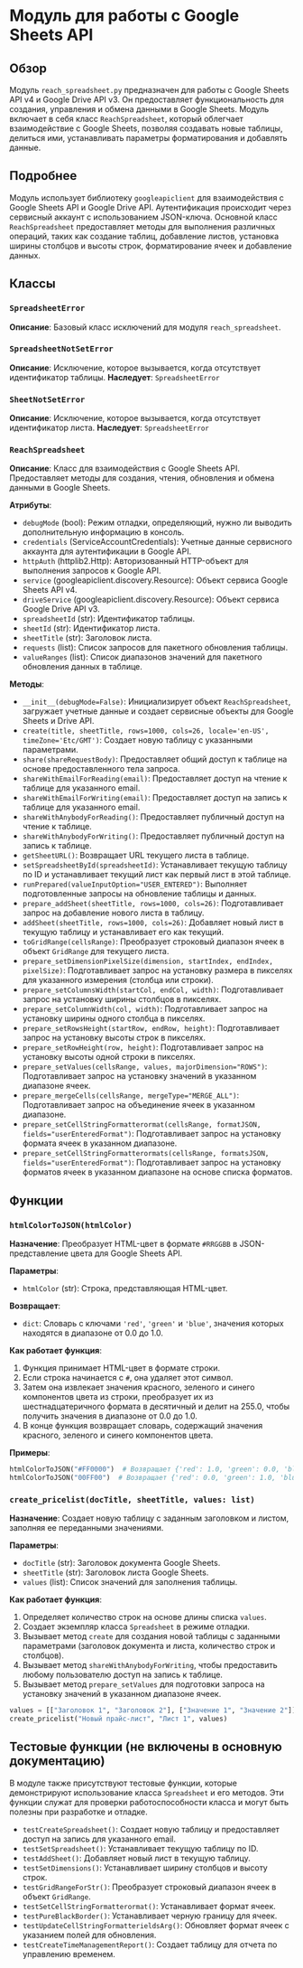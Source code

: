 # Модуль для работы с Google Sheets API
## Обзор

Модуль `reach_spreadsheet.py` предназначен для работы с Google Sheets API v4 и Google Drive API v3. Он предоставляет функциональность для создания, управления и обмена данными в Google Sheets. Модуль включает в себя класс `ReachSpreadsheet`, который облегчает взаимодействие с Google Sheets, позволяя создавать новые таблицы, делиться ими, устанавливать параметры форматирования и добавлять данные.

## Подробнее

Модуль использует библиотеку `googleapiclient` для взаимодействия с Google Sheets API и Google Drive API. Аутентификация происходит через сервисный аккаунт с использованием JSON-ключа. Основной класс `ReachSpreadsheet` предоставляет методы для выполнения различных операций, таких как создание таблиц, добавление листов, установка ширины столбцов и высоты строк, форматирование ячеек и добавление данных.

## Классы

### `SpreadsheetError`

**Описание**: Базовый класс исключений для модуля `reach_spreadsheet`.

### `SpreadsheetNotSetError`

**Описание**: Исключение, которое вызывается, когда отсутствует идентификатор таблицы.
**Наследует**: `SpreadsheetError`

### `SheetNotSetError`

**Описание**: Исключение, которое вызывается, когда отсутствует идентификатор листа.
**Наследует**: `SpreadsheetError`

### `ReachSpreadsheet`

**Описание**: Класс для взаимодействия с Google Sheets API. Предоставляет методы для создания, чтения, обновления и обмена данными в Google Sheets.

**Атрибуты**:

-   `debugMode` (bool): Режим отладки, определяющий, нужно ли выводить дополнительную информацию в консоль.
-   `credentials` (ServiceAccountCredentials): Учетные данные сервисного аккаунта для аутентификации в Google API.
-   `httpAuth` (httplib2.Http): Авторизованный HTTP-объект для выполнения запросов к Google API.
-   `service` (googleapiclient.discovery.Resource): Объект сервиса Google Sheets API v4.
-   `driveService` (googleapiclient.discovery.Resource): Объект сервиса Google Drive API v3.
-   `spreadsheetId` (str): Идентификатор таблицы.
-   `sheetId` (str): Идентификатор листа.
-   `sheetTitle` (str): Заголовок листа.
-   `requests` (list): Список запросов для пакетного обновления таблицы.
-   `valueRanges` (list): Список диапазонов значений для пакетного обновления данных в таблице.

**Методы**:

-   `__init__(debugMode=False)`: Инициализирует объект `ReachSpreadsheet`, загружает учетные данные и создает сервисные объекты для Google Sheets и Drive API.
-   `create(title, sheetTitle, rows=1000, cols=26, locale='en-US', timeZone='Etc/GMT')`: Создает новую таблицу с указанными параметрами.
-   `share(shareRequestBody)`: Предоставляет общий доступ к таблице на основе предоставленного тела запроса.
-   `shareWithEmailForReading(email)`: Предоставляет доступ на чтение к таблице для указанного email.
-   `shareWithEmailForWriting(email)`: Предоставляет доступ на запись к таблице для указанного email.
-   `shareWithAnybodyForReading()`: Предоставляет публичный доступ на чтение к таблице.
-   `shareWithAnybodyForWriting()`: Предоставляет публичный доступ на запись к таблице.
-   `getSheetURL()`: Возвращает URL текущего листа в таблице.
-   `setSpreadsheetById(spreadsheetId)`: Устанавливает текущую таблицу по ID и устанавливает текущий лист как первый лист в этой таблице.
-   `runPrepared(valueInputOption="USER_ENTERED")`: Выполняет подготовленные запросы на обновление таблицы и данных.
-   `prepare_addSheet(sheetTitle, rows=1000, cols=26)`: Подготавливает запрос на добавление нового листа в таблицу.
-   `addSheet(sheetTitle, rows=1000, cols=26)`: Добавляет новый лист в текущую таблицу и устанавливает его как текущий.
-   `toGridRange(cellsRange)`: Преобразует строковый диапазон ячеек в объект `GridRange` для текущего листа.
-   `prepare_setDimensionPixelSize(dimension, startIndex, endIndex, pixelSize)`: Подготавливает запрос на установку размера в пикселях для указанного измерения (столбца или строки).
-   `prepare_setColumnsWidth(startCol, endCol, width)`: Подготавливает запрос на установку ширины столбцов в пикселях.
-   `prepare_setColumnWidth(col, width)`: Подготавливает запрос на установку ширины одного столбца в пикселях.
-   `prepare_setRowsHeight(startRow, endRow, height)`: Подготавливает запрос на установку высоты строк в пикселях.
-   `prepare_setRowHeight(row, height)`: Подготавливает запрос на установку высоты одной строки в пикселях.
-   `prepare_setValues(cellsRange, values, majorDimension="ROWS")`: Подготавливает запрос на установку значений в указанном диапазоне ячеек.
-   `prepare_mergeCells(cellsRange, mergeType="MERGE_ALL")`: Подготавливает запрос на объединение ячеек в указанном диапазоне.
-   `prepare_setCellStringFormatterormat(cellsRange, formatJSON, fields="userEnteredFormat")`: Подготавливает запрос на установку формата ячеек в указанном диапазоне.
-   `prepare_setCellStringFormatterormats(cellsRange, formatsJSON, fields="userEnteredFormat")`: Подготавливает запрос на установку форматов ячеек в указанном диапазоне на основе списка форматов.

## Функции

### `htmlColorToJSON(htmlColor)`

**Назначение**: Преобразует HTML-цвет в формате `#RRGGBB` в JSON-представление цвета для Google Sheets API.

**Параметры**:

-   `htmlColor` (str): Строка, представляющая HTML-цвет.

**Возвращает**:

-   `dict`: Словарь с ключами `'red'`, `'green'` и `'blue'`, значения которых находятся в диапазоне от 0.0 до 1.0.

**Как работает функция**:

1.  Функция принимает HTML-цвет в формате строки.
2.  Если строка начинается с `#`, она удаляет этот символ.
3.  Затем она извлекает значения красного, зеленого и синего компонентов цвета из строки, преобразует их из шестнадцатеричного формата в десятичный и делит на 255.0, чтобы получить значения в диапазоне от 0.0 до 1.0.
4.  В конце функция возвращает словарь, содержащий значения красного, зеленого и синего компонентов цвета.

**Примеры**:

```python
htmlColorToJSON("#FF0000")  # Возвращает {'red': 1.0, 'green': 0.0, 'blue': 0.0}
htmlColorToJSON("00FF00")  # Возвращает {'red': 0.0, 'green': 1.0, 'blue': 0.0}
```

### `create_pricelist(docTitle, sheetTitle, values: list)`

**Назначение**: Создает новую таблицу с заданным заголовком и листом, заполняя ее переданными значениями.

**Параметры**:

-   `docTitle` (str): Заголовок документа Google Sheets.
-   `sheetTitle` (str): Заголовок листа Google Sheets.
-   `values` (list): Список значений для заполнения таблицы.

**Как работает функция**:

1.  Определяет количество строк на основе длины списка `values`.
2.  Создает экземпляр класса `Spreadsheet` в режиме отладки.
3.  Вызывает метод `create` для создания новой таблицы с заданными параметрами (заголовок документа и листа, количество строк и столбцов).
4.  Вызывает метод `shareWithAnybodyForWriting`, чтобы предоставить любому пользователю доступ на запись к таблице.
5.  Вызывает метод `prepare_setValues` для подготовки запроса на установку значений в указанном диапазоне ячеек.

```python
values = [["Заголовок 1", "Заголовок 2"], ["Значение 1", "Значение 2"]]
create_pricelist("Новый прайс-лист", "Лист 1", values)
```

## Тестовые функции (не включены в основную документацию)

В модуле также присутствуют тестовые функции, которые демонстрируют использование класса `Spreadsheet` и его методов. Эти функции служат для проверки работоспособности класса и могут быть полезны при разработке и отладке.

-   `testCreateSpreadsheet()`: Создает новую таблицу и предоставляет доступ на запись для указанного email.
-   `testSetSpreadsheet()`: Устанавливает текущую таблицу по ID.
-   `testAddSheet()`: Добавляет новый лист в текущую таблицу.
-   `testSetDimensions()`: Устанавливает ширину столбцов и высоту строк.
-   `testGridRangeForStr()`: Преобразует строковый диапазон ячеек в объект `GridRange`.
-   `testSetCellStringFormatterormat()`: Устанавливает формат ячеек.
-   `testPureBlackBorder()`: Устанавливает черную границу для ячеек.
-   `testUpdateCellStringFormatterieldsArg()`: Обновляет формат ячеек с указанием полей для обновления.
-   `testCreateTimeManagementReport()`: Создает таблицу для отчета по управлению временем.